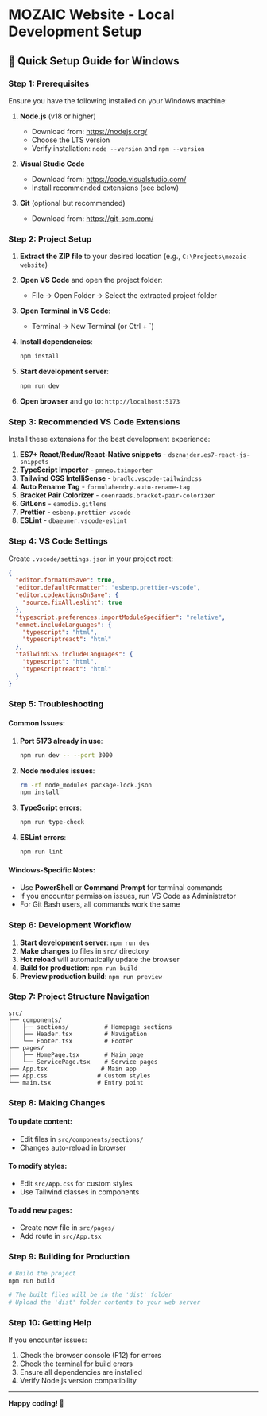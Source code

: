 # MOZAIC Website - Local Development Setup

## 🚀 Quick Setup Guide for Windows

### Step 1: Prerequisites
Ensure you have the following installed on your Windows machine:

1. **Node.js** (v18 or higher)
   - Download from: https://nodejs.org/
   - Choose the LTS version
   - Verify installation: `node --version` and `npm --version`

2. **Visual Studio Code**
   - Download from: https://code.visualstudio.com/
   - Install recommended extensions (see below)

3. **Git** (optional but recommended)
   - Download from: https://git-scm.com/

### Step 2: Project Setup

1. **Extract the ZIP file** to your desired location (e.g., `C:\Projects\mozaic-website`)

2. **Open VS Code** and open the project folder:
   - File → Open Folder → Select the extracted project folder

3. **Open Terminal in VS Code**:
   - Terminal → New Terminal (or Ctrl + `)

4. **Install dependencies**:
   ```bash
   npm install
   ```

5. **Start development server**:
   ```bash
   npm run dev
   ```

6. **Open browser** and go to: `http://localhost:5173`

### Step 3: Recommended VS Code Extensions

Install these extensions for the best development experience:

1. **ES7+ React/Redux/React-Native snippets** - `dsznajder.es7-react-js-snippets`
2. **TypeScript Importer** - `pmneo.tsimporter`
3. **Tailwind CSS IntelliSense** - `bradlc.vscode-tailwindcss`
4. **Auto Rename Tag** - `formulahendry.auto-rename-tag`
5. **Bracket Pair Colorizer** - `coenraads.bracket-pair-colorizer`
6. **GitLens** - `eamodio.gitlens`
7. **Prettier** - `esbenp.prettier-vscode`
8. **ESLint** - `dbaeumer.vscode-eslint`

### Step 4: VS Code Settings

Create `.vscode/settings.json` in your project root:

```json
{
  "editor.formatOnSave": true,
  "editor.defaultFormatter": "esbenp.prettier-vscode",
  "editor.codeActionsOnSave": {
    "source.fixAll.eslint": true
  },
  "typescript.preferences.importModuleSpecifier": "relative",
  "emmet.includeLanguages": {
    "typescript": "html",
    "typescriptreact": "html"
  },
  "tailwindCSS.includeLanguages": {
    "typescript": "html",
    "typescriptreact": "html"
  }
}
```

### Step 5: Troubleshooting

#### Common Issues:

1. **Port 5173 already in use**:
   ```bash
   npm run dev -- --port 3000
   ```

2. **Node modules issues**:
   ```bash
   rm -rf node_modules package-lock.json
   npm install
   ```

3. **TypeScript errors**:
   ```bash
   npm run type-check
   ```

4. **ESLint errors**:
   ```bash
   npm run lint
   ```

#### Windows-Specific Notes:

- Use **PowerShell** or **Command Prompt** for terminal commands
- If you encounter permission issues, run VS Code as Administrator
- For Git Bash users, all commands work the same

### Step 6: Development Workflow

1. **Start development server**: `npm run dev`
2. **Make changes** to files in `src/` directory
3. **Hot reload** will automatically update the browser
4. **Build for production**: `npm run build`
5. **Preview production build**: `npm run preview`

### Step 7: Project Structure Navigation

```
src/
├── components/
│   ├── sections/          # Homepage sections
│   ├── Header.tsx         # Navigation
│   └── Footer.tsx         # Footer
├── pages/
│   ├── HomePage.tsx       # Main page
│   └── ServicePage.tsx    # Service pages
├── App.tsx               # Main app
├── App.css              # Custom styles
└── main.tsx             # Entry point
```

### Step 8: Making Changes

#### To update content:
- Edit files in `src/components/sections/`
- Changes auto-reload in browser

#### To modify styles:
- Edit `src/App.css` for custom styles
- Use Tailwind classes in components

#### To add new pages:
- Create new file in `src/pages/`
- Add route in `src/App.tsx`

### Step 9: Building for Production

```bash
# Build the project
npm run build

# The built files will be in the 'dist' folder
# Upload the 'dist' folder contents to your web server
```

### Step 10: Getting Help

If you encounter issues:

1. Check the browser console (F12) for errors
2. Check the terminal for build errors
3. Ensure all dependencies are installed
4. Verify Node.js version compatibility

---

**Happy coding! 🚀**